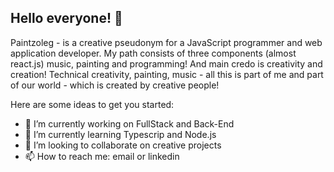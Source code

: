 ## Hello everyone! 👋

Paintzoleg - is a creative pseudonym for a JavaScript programmer and web application developer. My path consists of three components (almost react.js) music, painting and programming!
And main credo is creativity and creation! Technical creativity, painting, music - all this is part of me and part of our world - which is created by creative people!

Here are some ideas to get you started:

- 🔭 I’m currently working on FullStack and Back-End
- 🌱 I’m currently learning Typescrip and Node.js
- 👯 I’m looking to collaborate on creative projects
- 📫 How to reach me: email or linkedin


